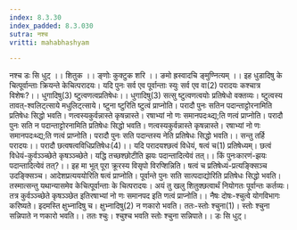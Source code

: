 ```yaml
---
index: 8.3.30
index_padded: 8.3.030
sutra: नश्च
vritti: mahabhashyam

---
```

 नश्च डः सि धुट् ।। शितुक ।। ङ्णोः कुक्टुक शरि ।। ङमो ह्रस्वादचि ङ्मुण्नित्यम् ।। इह धुडादिषु के चित्पूर्वान्ताः क्रियन्ते केचित्परादयः। यदि पुनः सर्व एव पूर्वान्ताः स्युः सर्व एव वा(2) परादयः कश्चात्र विशेषः?।। धुगादिषु(3) ष्टुत्वणत्वप्रतिषेधः।। धुगादिषु(3) सत्सु ष्टुत्वणत्वयोः प्रतिषेधो वक्तव्यः। ष्टुत्वस्य तावत्-श्वलिट्त्साये मधुलिट्त्साये। ष्टुना ष्टुरिति ष्टुत्वं प्राप्नोति। परादौ पुनः सतिन पदान्ताट्टोरनामिति प्रतिषेधः सिद्धो भवति। णत्वस्यकुर्वन्नास्ते कृषन्नास्ते। रषाभ्यां नो णः समानपदःथ्द्य;ति णत्वं प्राप्नोति। परादौ पुनः सति न पदान्ताट्टोरनामिति प्रतिषेधः सिद्धो भवति। णत्वस्यकुर्वन्नास्ते कृषन्नास्ते। रषाभ्यां नो णः समानपदःथ्द्य;ति णत्वं प्राप्नोति। परादौ पुनः सति पदान्तस्य नेति प्रतिषेधः सिद्धो भवति।। सन्तु तर्हि परादयः।। परादौ छत्वषत्वविधिप्रतिषेधः(4)।। यदि परादयश्छत्वं विधेयं, षत्वं च(1) प्रतिषेध्यम्। छत्वं विधेयं-कुर्वञ्ञ्च्छेते कृषञ्ञ्च्छेते। यद्धि तच्छश्छोटीति झयः पदान्तादित्येवं तत्।। किं पुनःकारणं-झयः पदान्तादित्येवं तत्?।। इह मा भूत् पूरा क्रूरस्य विसृपो विरप्शिन्निति। षत्वं च प्रतिषेध्यं-प्रत्यङ्क्सिञ्च उदङि्क्सञ्च। आदेशप्रत्यययोरिति षत्वं प्राप्नोति। पूर्वान्ते पुनः सति सात्पदाद्योरिति प्रतिषेधः सिद्धो भवति। तस्मात्सन्तु यथान्यासमेव केचित्पूर्वान्ताः के चित्परादयः। अयं तु खलु शितुक्छत्वार्थं नियोगतः पूर्वान्तः कर्तव्यः। तत्र कुर्वञ्ञ्च्छेते कृषञ्ञ्छेत इतिरषाभ्यां नो णः समानपद इति णत्वं प्राप्नोति।। नैषः दोषः-श्चुत्वे योगविभागः करिष्यते। इदमस्ति क्षुभ्नादिषु च। क्षुभ्नादिषु(2) न णकारो भवति। ततः-स्तोः श्चुना(1)। स्तोः श्चुना सन्निपाते न णकारो भवति।। ततः श्चुः। श्चुश्च भवति स्तोः श्चुना सन्निपाते।। डः सि धुट्। 